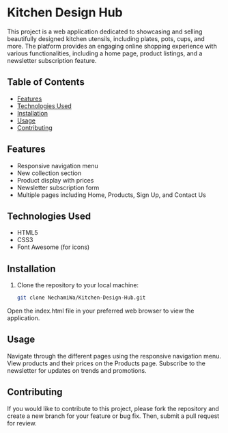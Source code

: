 # Kitchen Design Hub

This project is a web application dedicated to showcasing and selling beautifully designed kitchen utensils, including plates, pots, cups, and more. The platform provides an engaging online shopping experience with various functionalities, including a home page, product listings, and a newsletter subscription feature.

## Table of Contents
- [Features](#features)
- [Technologies Used](#technologies-used)
- [Installation](#installation)
- [Usage](#usage)
- [Contributing](#contributing)

## Features
- Responsive navigation menu
- New collection section
- Product display with prices
- Newsletter subscription form
- Multiple pages including Home, Products, Sign Up, and Contact Us

## Technologies Used
- HTML5
- CSS3
- Font Awesome (for icons)

## Installation
1. Clone the repository to your local machine:
   ```bash
   git clone NechamiWa/Kitchen-Design-Hub.git
Open the index.html file in your preferred web browser to view the application.

## Usage
Navigate through the different pages using the responsive navigation menu.
View products and their prices on the Products page.
Subscribe to the newsletter for updates on trends and promotions.

## Contributing
If you would like to contribute to this project, please fork the repository and create a new branch for your feature or bug fix. Then, submit a pull request for review.